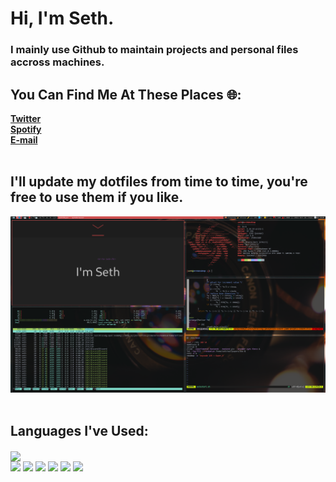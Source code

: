 # Hi, I'm Seth.
<h3> I mainly use Github to maintain projects and personal files accross machines.<h3/>

## You Can Find Me At These Places 🌐:

**<a href="https://twitter.com/Seth06098372" >Twitter<a/>**
<br />
**<a href="https://open.spotify.com/user/qwr2j3sfc6quajm51dtz54sde?si=c91e27cd71b4497a" >Spotify<a/>**
<br />
**<a href="mailto:%20SethThyer.Business@gmail.com?Subject=Want%27s%20To%20Chat!" >E-mail<a/>**
<br />
<br />
 
## I'll update my dotfiles from time to time, you're free to use them if you like.
  
<img src="desktop.png">
  
<br />
<br />
  
## Languages I've Used:
<p>
  <img align="center" src="https://github-readme-stats.vercel.app/api/top-langs/?username=SethThyer&theme=dark" />
  <br />
  <img src="https://img.shields.io/badge/HTML5-E34F26?style=for-the-badge&logo=html5&logoColor=white" />
  <img src="https://img.shields.io/badge/JavaScript-323330?style=for-the-badge&logo=javascript&logoColor=F7DF1E" />
  <img src="https://img.shields.io/badge/Java-ED8B00?style=for-the-badge&logo=java&logoColor=white" />
  <img src="https://img.shields.io/badge/C-00599C?style=for-the-badge&logo=c&logoColor=white" />
  <img src="https://img.shields.io/badge/C%2B%2B-00599C?style=for-the-badge&logo=c%2B%2B&logoColor=white" />
  <img src="https://img.shields.io/badge/C%23-239120?style=for-the-badge&logo=c-sharp&logoColor=white" />
</p>
